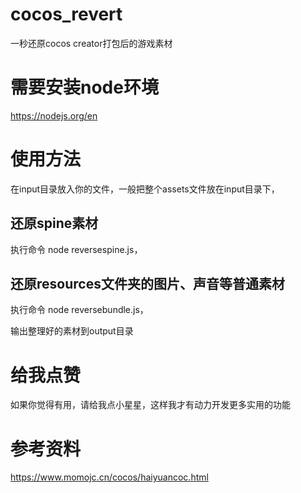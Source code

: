 # cocos_revert
一秒还原cocos creator打包后的游戏素材

# 需要安装node环境
https://nodejs.org/en

# 使用方法
在input目录放入你的文件，一般把整个assets文件放在input目录下，
## 还原spine素材
执行命令 node reversespine.js，
## 还原resources文件夹的图片、声音等普通素材
执行命令 node reversebundle.js，

输出整理好的素材到output目录

# 给我点赞
如果你觉得有用，请给我点小星星，这样我才有动力开发更多实用的功能

# 参考资料
https://www.momojc.cn/cocos/haiyuancoc.html

